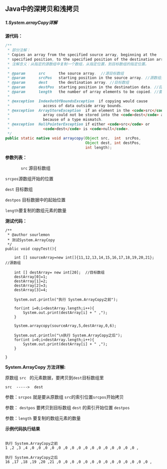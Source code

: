 ## Java中的深拷贝和浅拷贝













##### 1.System.arrayCopy详解



**源代码：**

```java
/**
 * 部分注解：
 * Copies an array from the specified source array, beginning at the
 * specified position, to the specified position of the destination array.
 * 注解含义：从指定的源数组中复制一个数组，从指定位置，到目标数组的指定位置。
 *
 * @param      src      the source array.  //源目标数组
 * @param      srcPos   starting position in the source array. //源数组开始的位置
 * @param      dest     the destination array. //目标数组
 * @param      destPos  starting position in the destination data. //目标数据中的起始位置
 * @param      length   the number of array elements to be copied. //要复制的数组元素的数量
 *
 * @exception  IndexOutOfBoundsException  if copying would cause
 *               access of data outside array bounds.
 * @exception  ArrayStoreException  if an element in the <code>src</code>
 *               array could not be stored into the <code>dest</code> array
 *               because of a type mismatch.
 * @exception  NullPointerException if either <code>src</code> or
 *               <code>dest</code> is <code>null</code>.
 */
public static native void arraycopy(Object src,  int  srcPos,
                                    Object dest, int destPos,
                                    int length);
```



**参数列表：**



`		src` 源目标数组

`srcpos`源数组开始的位置

`dest` 目标数组

`destpos`  目标数据中的起始位置

`length`要复制的数组元素的数量



**测试代码：**



```
/**
 * @author sourlemon
 * 测试System.ArrayCopy
 */
public void copyTest(){

    int [] sourceArray=new int[]{11,12,13,14,15,16,17,18,19,20,21};  //源数组

    int [] destArray= new int[20];  //目标数组
    destArray[0]=1;
    destArray[1]=2;
    destArray[2]=3;
    destArray[3]=4;

    System.out.println("执行 System.ArrayCopy之前");

    for(int i=0;i<destArray.length;i++){
        System.out.print(destArray[i] + " ,");
    }

    System.arraycopy(sourceArray,5,destArray,0,6);

    System.out.println("\n执行 System.ArrayCopy之后");
    for(int i=0;i<destArray.length;i++){
        System.out.print(destArray[i] + " ,");
    }

}
```



**System.ArrayCopy 方法详解:**



原数组 `src ` 的元素数据，要拷贝到`dest`目标数组里

`src  ----->  dest`

参数：`srcpos`    就是要从原数组  `src`的索引位置`srcpos`开始拷贝

参数： `destpos` 要拷贝到目标数组 `dest` 的索引开始位置 `destpos`

参数：`length` 要复制的数组元素的数量



**示例代码执行结果**

```

执行 System.ArrayCopy之前
1 ,2 ,3 ,4 ,0 ,0 ,0 ,0 ,0 ,0 ,0 ,0 ,0 ,0 ,0 ,0 ,0 ,0 ,0 ,0 ,

执行 System.ArrayCopy之后
16 ,17 ,18 ,19 ,20 ,21 ,0 ,0 ,0 ,0 ,0 ,0 ,0 ,0 ,0 ,0 ,0 ,0 ,0 ,0 ,
```




